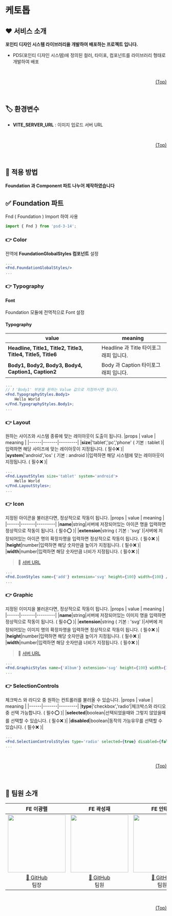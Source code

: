 # <span id='top'>케토톱</span>

## ❤ 서비스 소개

**포인티 디자인 시스템 라이브러리을 개발하여 배포하는 프로젝트 입니다.**

- PDS(포인티 디자인 시스템)에 정의된 컬러, 타이포,
  컴포넌트를 라이브러리 형태로 개발하여 배포<br/>

<br/>

<p align="right"><a href="#top">(Top)</a></p>

<br/>

## 🏷️ 환경변수

- **VITE_SERVER_URL** : 이미지 업로드 서버 URL

<br/>

<p align="right"><a href="#top">(Top)</a></p>

<br/>

## 💜 적용 방법

**Foundation 과 Component 파트 나누어 제작하였습니다**

## ✅ Foundation 파트

Fnd ( Foundation ) Import 하여 사용

```jsx
import { Fnd } from 'psd-3-14';
```

### 👉 Color

전역에 **FoundationGlobalStyles 컴포넌트** 설정

```jsx
...
<Fnd.FoundationGlobalStyles/>
...
```

### 👉 Typography

#### Font

Foundation 모듈에 전역적으로 Font 설정

#### Typography

| value                                                        | meaning                                |
| ------------------------------------------------------------ | -------------------------------------- |
| **Headline, Title1, Title2, Title3, Title4, Title5, Title6** | Headline 과 Title 타이포그래피 입니다. |
| **Body1, Body2, Body3, Body4, Caption1, Caption2**           | Body 과 Caption 타이포그래피 입니다.   |

```jsx
...
// ❗ 'Body1' 부분을 원하는 Value 값으로 지정하시면 됩니다.
<Fnd.TypographyStyles.Body1>
    Hello World
</Fnd.TypographyStyles.Body1>;
...
```

### 👉 Layout

원하는 사이즈와 시스템 종류에 맞는 레이아웃이 도출이 됩니다.
|props | value | meaning |
|------|-------|---------|
|**size**|'tablet','pc','phone' ( 기본 : tablet )|입력하면 해당 사이즈에 맞는 레이아웃이 지정됩니다. ( 필수❌ )|
|**system**|'android','ios' ( 기본 : android )|입력하면 해당 시스템에 맞는 레이아웃이 지정됩니다. ( 필수❌ )|

```jsx
...
<Fnd.LayoutStyles size='tablet' system='android'>
    Hello World
</Fnd.LayoutStyles>;
...
```

### 👉 Icon

지정된 아이콘을 불러온다면, 정상적으로 작동이 됩니다.
|props | value | meaning |
|------|-------|---------|
|**name**|string|서버에 저장되어있는 아이콘 명을 입력하면 정상적으로 작동이 됩니다. ( 필수⭕ )|
|**extension**|string ( 기본 : 'svg' )|서버에 저장되어있는 아이콘 명의 확장자명을 입력하면 정상적으로 작동이 됩니다. ( 필수❌ )|
|**height**|number|입력하면 해당 숫자만큼 높이가 지정됩니다. ( 필수❌ )|
|**width**|number|입력하면 해당 숫자만큼 너비가 지정됩니다. ( 필수❌ )|

> 📎 <a href='https://port-0-psd-asset-server-eg4e2alkf2i7md.sel4.cloudtype.app/'>서버 URL</a> <br/>

```jsx
...
<Fnd.IconStyles name={'add'} extension='svg' height={100} width={100} />
...
```

### 👉 Graphic

지정된 이미지을 불러온다면, 정상적으로 작동이 됩니다.
|props | value | meaning |
|------|-------|---------|
|**name**|string|서버에 저장되어있는 이미지 명을 입력하면 정상적으로 작동이 됩니다. ( 필수⭕ )|
|**extension**|string ( 기본 : 'svg' )|서버에 저장되어있는 이미지 명의 확장자명을 입력하면 정상적으로 작동이 됩니다. ( 필수❌ )|
|**height**|number|입력하면 해당 숫자만큼 높이가 지정됩니다. ( 필수❌ )|
|**width**|number|입력하면 해당 숫자만큼 너비가 지정됩니다. ( 필수❌ )|

> 📎 <a href='https://port-0-psd-asset-server-eg4e2alkf2i7md.sel4.cloudtype.app/'>서버 URL</a> <br/>

```jsx
...
<Fnd.GraphicStyles name={'Album'} extension='svg' height={100} width={100} />
...
```

### 👉 SelectionControls

체크박스 와 라디오 중 원하는 컨트롤러를 불러올 수 있습니다.
|props | value | meaning |
|------|-------|---------|
|**type**|'checkbox','radio'|체크박스와 라디오 중 선택 가능합니다. ( 필수⭕ )|
|**selected**|boolean|선택되었을때와 그렇지 않았을때를 선택할 수 있습니다. ( 필수❌ )|
|**disabled**|boolean|동작의 가능유무를 선택할 수 있습니다. ( 필수❌ )|

```jsx
...
<Fnd.SelectionControlsStyles type='radio' selected={true} disabled={false} />
...
```

<br/>

<p align="right"><a href="#top">(Top)</a></p>

<br/>

## 💛 팀원 소개

|                                 **FE 이광렬**                                 |                                  **FE 곽성재**                                   |                                   **FE 안태경**                                   |                                   **FE 최락현**                                   |
| :---------------------------------------------------------------------------: | :------------------------------------------------------------------------------: | :-------------------------------------------------------------------------------: | :-------------------------------------------------------------------------------: |
| <img src="https://avatars.githubusercontent.com/yedol1" height=180 width=180> | <img src="https://avatars.githubusercontent.com/ssssssjay" height=180 width=180> | <img src="https://avatars.githubusercontent.com/TaekyungAn" height=180 width=180> | <img src="https://avatars.githubusercontent.com/chasura416" height=180 width=180> |
|               [🔗 GitHub](https://github.com/yedol1)<br/> 팀장                |               [🔗 GitHub](https://github.com/ssssssjay)<br/> 팀원                |               [🔗 GitHub](https://github.com/TaekyungAn)<br/> 팀원                |               [🔗 GitHub](https://github.com/chasura416)<br/> 팀원                |

<br/>

<p align="right"><a href="#top">(Top)</a></p>

<br/>

